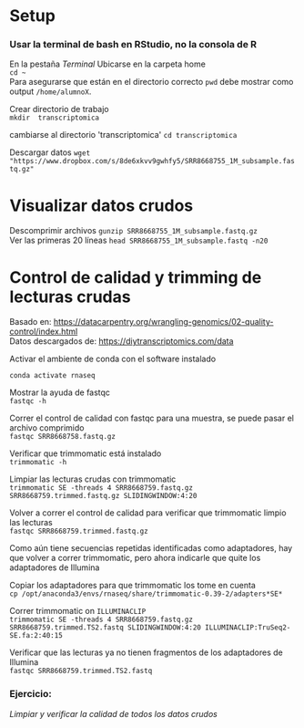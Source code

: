 # Setup  
 
### Usar la terminal de bash en RStudio, no la consola de R  

En la pestaña _Terminal_ Ubicarse en la carpeta home  
`cd ~`  
Para asegurarse que están en el directorio correcto `pwd` debe mostrar como output `/home/alumnoX`.  
  
  
Crear directorio de trabajo  
`mkdir  transcriptomica`  
  
cambiarse al directorio 'transcriptomica'
`cd transcriptomica`
  
  
Descargar datos 
`wget "https://www.dropbox.com/s/8de6xkvv9gwhfy5/SRR8668755_1M_subsample.fastq.gz"`
  
  
# Visualizar datos crudos  
  
Descomprimir archivos
`gunzip SRR8668755_1M_subsample.fastq.gz`  
Ver las primeras 20 líneas
`head SRR8668755_1M_subsample.fastq -n20` 

# Control de calidad y trimming de lecturas crudas    
  
Basado en:  https://datacarpentry.org/wrangling-genomics/02-quality-control/index.html  
Datos descargados de: https://diytranscriptomics.com/data  


Activar el ambiente de conda con el software instalado  
  
`conda activate rnaseq`  
    
Mostrar la ayuda de fastqc   
`fastqc -h`  
  
Correr el control de calidad con fastqc para una muestra, se puede pasar el archivo comprimido  
`fastqc SRR8668758.fastq.gz`  
    
    
Verificar que trimmomatic está instalado    
`trimmomatic -h`  
    
Limpiar las lecturas crudas con trimmomatic  
`trimmomatic SE -threads 4 SRR8668759.fastq.gz  SRR8668759.trimmed.fastq.gz SLIDINGWINDOW:4:20`  
    
Volver a correr el control de calidad para verificar que trimmomatic limpio las lecturas  
`fastqc SRR8668759.trimmed.fastq.gz`  
  
Como aún tiene secuencias repetidas identificadas como adaptadores, hay que volver a correr trimmomatic, pero ahora indicarle que quite los adaptadores de Illumina  
  
Copiar los adaptadores para que trimmomatic los tome en cuenta   
`cp /opt/anaconda3/envs/rnaseq/share/trimmomatic-0.39-2/adapters*SE* `   
  
Correr trimmomatic on `ILLUMINACLIP`  
`trimmomatic SE -threads 4 SRR8668759.fastq.gz SRR8668759.trimmed.TS2.fastq SLIDINGWINDOW:4:20 ILLUMINACLIP:TruSeq2-SE.fa:2:40:15`  
  
Verificar que las lecturas ya no tienen fragmentos de los adaptadores de Illumina  
`fastqc SRR8668759.trimmed.TS2.fastq`  

  
### Ejercicio:  
_Limpiar y verificar la calidad de todos los datos crudos_
  



